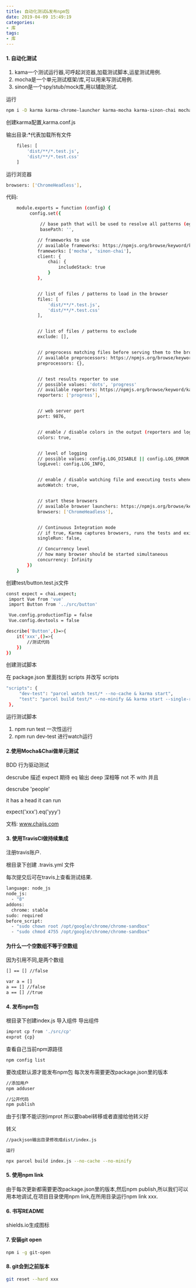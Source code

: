 ```yaml
---
title: 自动化测试&发布npm包
date: 2019-04-09 15:49:19
categories:
- 库
tags:
- 库
---
```


#### 1. 自动化测试

1. kama一个测试运行器,可呼起浏览器,加载测试脚本,运星测试用例.
2. mocha是一个单元测试框架/库,可以用来写测试用例.
3. sinon是一个spy/stub/mock库,用以辅助测试.

运行
``` bash
npm i -D karma karma-chrome-launcher karma-mocha karma-sinon-chai mocha sinon sinon-chai karma-chai karma-chai-spies
```

创建karma配置,karma.conf.js

输出目录:*代表加载所有文件
``` bash
    files: [
        'dist/**/*.test.js',
        'dist/**/*.test.css'
    ]
```
运行浏览器

``` bash
browsers: ['ChromeHeadless'],
```

代码:

``` bash
    module.exports = function (config) {
         config.set({

             // base path that will be used to resolve all patterns (eg. files, exclude)
             basePath: '',

            // frameworks to use
            // available frameworks: https://npmjs.org/browse/keyword/karma-adapter
            frameworks: ['mocha', 'sinon-chai'],
            client: {
                chai: {
                    includeStack: true
                }
            },


            // list of files / patterns to load in the browser
            files: [
                'dist/**/*.test.js',
                'dist/**/*.test.css'
            ],


            // list of files / patterns to exclude
            exclude: [],


            // preprocess matching files before serving them to the browser
            // available preprocessors: https://npmjs.org/browse/keyword/karma-preprocessor
            preprocessors: {},


            // test results reporter to use
            // possible values: 'dots', 'progress'
            // available reporters: https://npmjs.org/browse/keyword/karma-reporter
            reporters: ['progress'],


            // web server port
            port: 9876,


            // enable / disable colors in the output (reporters and logs)
            colors: true,


            // level of logging
            // possible values: config.LOG_DISABLE || config.LOG_ERROR || config.LOG_WARN || config.LOG_INFO || config.LOG_DEBUG
            logLevel: config.LOG_INFO,


            // enable / disable watching file and executing tests whenever any file changes
            autoWatch: true,


            // start these browsers
            // available browser launchers: https://npmjs.org/browse/keyword/karma-launcher
            browsers: ['ChromeHeadless'],


            // Continuous Integration mode
            // if true, Karma captures browsers, runs the tests and exits
            singleRun: false,

            // Concurrency level
            // how many browser should be started simultaneous
            concurrency: Infinity
        })
    }
```

创建test/button.test.js文件

``` bash
const expect = chai.expect;
 import Vue from 'vue'
 import Button from '../src/button'

 Vue.config.productionTip = false
 Vue.config.devtools = false

describe('Button',()=>{
    it('xxx',()=>{
        //测试代码
    })
})
```
创建测试脚本

在 package.json 里面找到 scripts 并改写 scripts
``` bash
"scripts": {
     "dev-test": "parcel watch test/* --no-cache & karma start",
     "test": "parcel build test/* --no-minify && karma start --single-run"
 },
```

运行测试脚本

1. npm run test 一次性运行
2. npm run dev-test 进行watch运行

#### 2.使用Mocha&Chai做单元测试

BDD  行为驱动测试

descrube 描述
expect 期待
eq 输出
deep 深相等
not 不
with 并且

descrube 'people'

it has a head 
it can run

expect('xxx').eq('yyy')

文档: www.chaijs.com

#### 3. 使用TravisCI做持续集成

注册travis账户.

根目录下创建 .travis.yml 文件

每次提交后可在travis上查看测试结果.

``` bash
language: node_js
node_js:
  - "8"
addons:
  chrome: stable
sudo: required
before_script:
  - "sudo chown root /opt/google/chrome/chrome-sandbox"
  - "sudo chmod 4755 /opt/google/chrome/chrome-sandbox"
```

#### 为什么一个空数组不等于空数组
 
因为引用不同,是两个数组

``` bash
[] == [] //false

var a = []
a == [] //false
a == [] //true
```

#### 4. 发布npm包

根目录下创建index.js
导入组件 导出组件
``` bash
improt cp from './src/cp'
exprot {cp}
```

查看自己当前npm源路径
``` bash
npm config list
```

要改成默认源才能发布npm包
每次发布需要更改package.json里的版本
```bash
//添加用户
npm adduser

//公开代码
npm publish
```

由于引擎不能识别improt 所以要babel转移或者直接给他转义好

转义

``` bash
//packjson输出目录修改成dist/index.js

运行

npx parcel build index.js --no-cache --no-minify
```

#### 5. 使用npm link

由于每次更新都需要更改package.json里的版本,然后npm publish,所以我们可以用本地调试,在项目目录使用npm link,在所用目录运行npm link xxx.

#### 6. 书写README

shields.io生成图标

#### 7. 安装git open

```  bash
npm i -g git-open
```

#### 8. git会到之前版本

``` bash
git reset --hard xxx
```